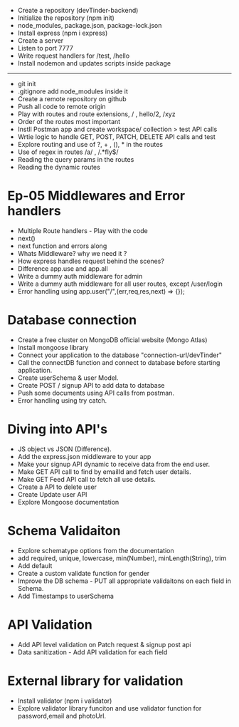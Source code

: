 - Create a repository (devTinder-backend)
- Initialize the repository (npm init)
- node_modules, package.json, package-lock.json
- Install express (npm i express)
- Create a server
- Listen to port 7777
- Write request handlers for /test, /hello
- Install nodemon and updates scripts inside package

--------
- git init
- .gitignore add node_modules inside it
- Create a remote repository on github
- Push all code to remote origin
- Play with routes and route extensions, / , hello/2, /xyz
- Order of the routes most important
- Instll Postman app and create workspace/ collection > test API calls
- Wrtie logic to handle GET, POST, PATCH, DELETE API calls and test
- Explore routing and use of ?, + , (), * in the routes
- Use of regex in routes /a/ , /.*fly$/
- Reading the query params in the routes
- Reading the dynamic routes

 # Ep-05 Middlewares and Error handlers
 - Multiple Route handlers - Play with the code
 - next()
 - next function and errors along 
 - Whats Middleware? why we need it ?
 - How express handles request behind the scenes?
 - Difference app.use and app.all
 - Write a dummy auth middleware for admin
 - Write a dummy auth middleware for all user routes, except /user/login
 - Error handling using app.user("/",(err,req,res,next) => {});

 # Database connection
 - Create a free cluster on MongoDB official website (Mongo Atlas)
 - Install mongoose library 
 - Connect your application to the database "connection-url/devTinder"
 - Call the connectDB function and connect to database before starting application.
 - Create userSchema & user Model.
 - Create POST / signup API to add data to database
 - Push some documents using API calls from postman.
 - Error handling using try catch.

 # Diving into API's
 - JS object vs JSON (Difference).
 - Add the express.json middleware to your app
 - Make your signup API dynamic to receive data from the end user.
 - Make GET API call to find by emailId and fetch user details.
 - Make GET Feed API call to fetch all use details.
 - Create a API to delete user
 - Create Update user API
 - Explore Mongoose documentation

 # Schema Validaiton
 - Explore schematype options from the documentation
 - add required, unique, lowercase, min(Number), minLength(String), trim
 - Add default
 - Create a custom validate function for gender
 - Improve the DB schema - PUT all appropriate validaitons on each field in Schema.
 - Add Timestamps to userSchema
 # API Validation
 - Add API level validation on Patch request & signup post api
 - Data sanitization - Add API validation for each field

 # External library for validation
 - Install validator (npm i validator)
 - Explore validator library funciton and use validator function for password,email and photoUrl.